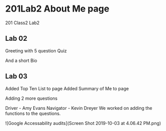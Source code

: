 # 201Lab2 About Me page
201 Class2 Lab2

## Lab 02
Greeting with 5 question Quiz

And a short Bio

## Lab 03

Added Top Ten List to page
Added Summary of Me to page

Adding 2 more questions


Driver - Amy Evans
Navigator - Kevin Dreyer
We worked on adding the functions to the questions.

![Google Accessability audits](Screen Shot 2019-10-03 at 4.06.42 PM.png)
